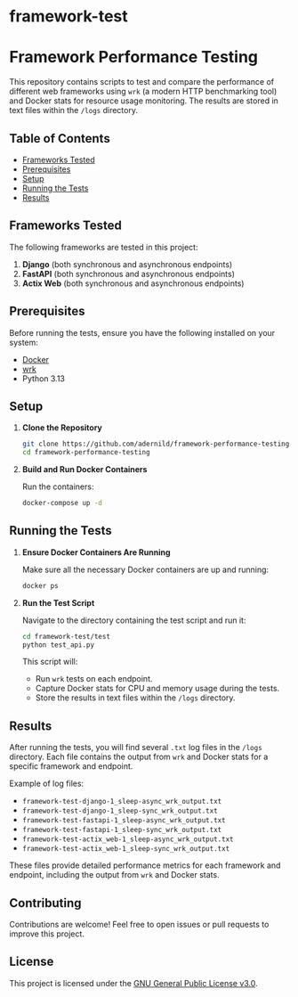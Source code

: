 # framework-test

# Framework Performance Testing

This repository contains scripts to test and compare the performance of different web frameworks using `wrk` (a modern HTTP benchmarking tool) and Docker stats for resource usage monitoring. The results are stored in text files within the `/logs` directory.

## Table of Contents

- [Frameworks Tested](#frameworks-tested)
- [Prerequisites](#prerequisites)
- [Setup](#setup)
- [Running the Tests](#running-the-tests)
- [Results](#results)

## Frameworks Tested

The following frameworks are tested in this project:

1. **Django** (both synchronous and asynchronous endpoints)
2. **FastAPI** (both synchronous and asynchronous endpoints)
3. **Actix Web** (both synchronous and asynchronous endpoints)

## Prerequisites

Before running the tests, ensure you have the following installed on your system:

- [Docker](https://docs.docker.com/get-docker/)
- [wrk](https://github.com/wg/wrk)
- Python 3.13

## Setup

1. **Clone the Repository**

   ```sh
   git clone https://github.com/adernild/framework-performance-testing.git
   cd framework-performance-testing
   ```
2. **Build and Run Docker Containers**

   Run the containers:

      ```sh
      docker-compose up -d
      ```

## Running the Tests

1. **Ensure Docker Containers Are Running**

   Make sure all the necessary Docker containers are up and running:

   ```sh
   docker ps
   ```

2. **Run the Test Script**

   Navigate to the directory containing the test script and run it:

   ```sh
   cd framework-test/test
   python test_api.py
   ```

   This script will:
   - Run `wrk` tests on each endpoint.
   - Capture Docker stats for CPU and memory usage during the tests.
   - Store the results in text files within the `/logs` directory.

## Results

After running the tests, you will find several `.txt` log files in the `/logs` directory. Each file contains the output from `wrk` and Docker stats for a specific framework and endpoint.

Example of log files:

- `framework-test-django-1_sleep-async_wrk_output.txt`
- `framework-test-django-1_sleep-sync_wrk_output.txt`
- `framework-test-fastapi-1_sleep-async_wrk_output.txt`
- `framework-test-fastapi-1_sleep-sync_wrk_output.txt`
- `framework-test-actix_web-1_sleep-async_wrk_output.txt`
- `framework-test-actix_web-1_sleep-sync_wrk_output.txt`

These files provide detailed performance metrics for each framework and endpoint, including the output from `wrk` and Docker stats.

## Contributing

Contributions are welcome! Feel free to open issues or pull requests to improve this project.

## License

This project is licensed under the [GNU General Public License v3.0](LICENSE).

